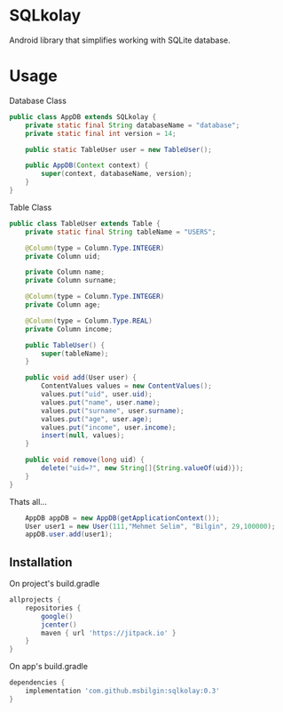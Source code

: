 # SQLkolay

Android library that simplifies working with SQLite database.

Usage
=====
Database Class

``` java
public class AppDB extends SQLkolay {
    private static final String databaseName = "database";
    private static final int version = 14;

    public static TableUser user = new TableUser();

    public AppDB(Context context) {
        super(context, databaseName, version);
    }
}
```
Table Class

``` java
public class TableUser extends Table {
    private static final String tableName = "USERS";

    @Column(type = Column.Type.INTEGER)
    private Column uid;

    private Column name;
    private Column surname;

    @Column(type = Column.Type.INTEGER)
    private Column age;

    @Column(type = Column.Type.REAL)
    private Column income;

    public TableUser() {
        super(tableName);
    }

    public void add(User user) {
        ContentValues values = new ContentValues();
        values.put("uid", user.uid);
        values.put("name", user.name);
        values.put("surname", user.surname);
        values.put("age", user.age);
        values.put("income", user.income);
        insert(null, values);
    }

    public void remove(long uid) {
        delete("uid=?", new String[]{String.valueOf(uid)});
    }   
}
```
Thats all...

``` java
    AppDB appDB = new AppDB(getApplicationContext());
    User user1 = new User(111,"Mehmet Selim", "Bilgin", 29,100000);
    appDB.user.add(user1);
```

Installation
--------
On project's build.gradle
```groovy
allprojects {
    repositories {
        google()
        jcenter()
        maven { url 'https://jitpack.io' }
    }
}
```
On app's build.gradle
```groovy
dependencies {
    implementation 'com.github.msbilgin:sqlkolay:0.3'
}
```

